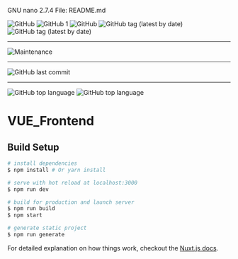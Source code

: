  GNU nano 2.7.4                                                                               File: README.md                                                                                         

<img alt="GitHub" src="https://img.shields.io/github/license/MikeOrceis/VUE_Frontend?style=flat-square"> <img alt="GitHub 1" src="https://img.shields.io/github/repo-size/MikeOrceis/VUE_Frontend?style=flat-square">
<img alt="GitHub " src="https://img.shields.io/github/issues/MikeOrceis/VUE_Frontend?style=flat-square">
<img alt="GitHub tag (latest by date)" src="https://img.shields.io/github/v/tag/MikeOrceis/VUE_Frontend?style=flat-square">
<img alt="GitHub tag (latest by date)" src="https://img.shields.io/github/v/release/MikeOrceis/VUE_Frontend?include_prereleases?style=flat-square">

<hr>
<img alt="Maintenance" src="https://img.shields.io/maintenance/yes/2021">
<hr><img alt="GitHub last commit" src="https://img.shields.io/github/last-commit/MikeOrceis/VUE_Frontend?style=flat-square">
<hr>

<img alt="GitHub top language" src="https://img.shields.io/github/languages/top/MikeOrceis/VUE_Frontend">
<img alt="GitHub top language" src="https://img.shields.io/github/languages/MikeOrceis/VUE_Frontend">

# VUE_Frontend


## Build Setup

``` bash
# install dependencies
$ npm install # Or yarn install

# serve with hot reload at localhost:3000
$ npm run dev

# build for production and launch server
$ npm run build
$ npm start

# generate static project
$ npm run generate
```

For detailed explanation on how things work, checkout the [Nuxt.js docs](https://github.com/nuxt/nuxt.js).
